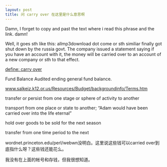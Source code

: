 ```yaml
---
layout: post
title: 问 carry over 在这里是什么意思啊
---
```


Damn, I forget to copy and past the text where i read this phrase and the link. damn!

Well, it goes sth like this: allmp3download dot come or sth similiar finally got shut down by the russia govt. The company issued a statement saying if you have an account with it, the money will be carried over to an account of a new company or sth to that effect.

[define: carry over](http://www.google.com/search?hl=en&newwindow=1&q=define%3Acarry+over&btnG=Search)

Fund Balance Audited ending general fund balance.

www.salkeiz.k12.or.us/Resources/Budget/backgroundinfo/Terms.htm

transfer or persist from one stage or sphere of activity to another

transport from one place or state to another; “Adam would have been carried over into the life eternal”

hold over goods to be sold for the next season

transfer from one time period to the next

wordnet.princeton.edu/perl/webwn没明白。这里说这些钱可以carried over到底指什么呀？这些钱还能花么。

我没有在上面的帐号和存钱，但我很想知道。
